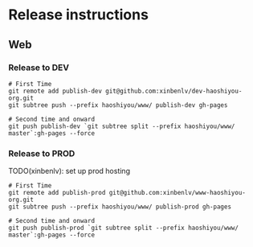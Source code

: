 # Release instructions

## Web

### Release to DEV

```shell
# First Time
git remote add publish-dev git@github.com:xinbenlv/dev-haoshiyou-org.git
git subtree push --prefix haoshiyou/www/ publish-dev gh-pages

# Second time and onward
git push publish-dev `git subtree split --prefix haoshiyou/www/ master`:gh-pages --force
```

### Release to PROD

TODO(xinbenlv): set up prod hosting

```shell
# First Time
git remote add publish-prod git@github.com:xinbenlv/www-haoshiyou-org.git
git subtree push --prefix haoshiyou/www/ publish-prod gh-pages

# Second time and onward
git push publish-prod `git subtree split --prefix haoshiyou/www/ master`:gh-pages --force
```